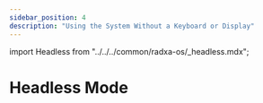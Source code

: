 ```yaml
---
sidebar_position: 4
description: "Using the System Without a Keyboard or Display"
---
```


import Headless from "../../../common/radxa-os/\_headless.mdx";

# Headless Mode

<Headless remote_ssh="../getting-started/basic-software-conf#ssh" network="../getting-started/basic-software-conf#Network Configuration" serial="./serial" />
